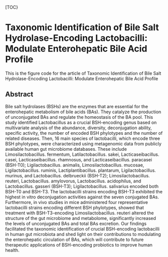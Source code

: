 [TOC}

# Taxonomic Identification of Bile Salt Hydrolase-Encoding Lactobacilli: Modulate Enterohepatic Bile Acid Profile
This is the figure code for the article of Taxonomic Identification of Bile Salt Hydrolase-Encoding Lactobacilli: Modulate Enterohepatic Bile Acid Profile

## Abstract
Bile salt hydrolases (BSHs) are the enzymes that are essential for the enterohepatic metabolism of bile acids (BAs). They catalyze the production of unconjugated BAs and regulate the homeostasis of the BA pool. This study identified Lactobacillus as a crucial BSH-encoding genus based on multivariate analysis of the abundance, diversity, deconjugation ability, specific activity, the number of encoded BSH phylotypes and the number of related diseases. Then, 16 main species of lactobacilli, which encode three BSH phylotypes, were characterized using metagenomic data from publicly available human gut microbiome databases. These include Limosilactobacillus. fermentum, Latilactobacillus. sakei, Lacticaseibacillus. casei, Lacticaseibacillus. rhamnosus, and Lacticaseibacillus. paracasei (BSH-T0); Ligilactobacillus. animalis, Limosilactobacillus. mucosae, Ligilactobacillus. ruminis, Lactiplantibacillus. plantarum, Ligilactobacillus. murinus, and Lactobacillus. delbrueckii (BSH-T2); Limosilactobacillus. reuteri, Lactobacillus. amylovorus, Lactobacillus. acidophilus, and Lactobacillus. gasseri (BSH-T3); Ligilactobacillus. salivarius encoded both BSH-T0 and BSH-T3. The lactobacilli strains encoding BSH-T3 exhibited the highest in vitro deconjugation activities against the seven conjugated BAs. Furthermore, in vivo studies in mice administered four representative lactobacilli strains encoding different BSH phylotypes, showed that treatment with BSH-T3-encoding Limosilactobacillus. reuteri altered the structure of the gut microbiome and metabolome, significantly increased the levels of unconjugated BAs and total BAs excretion. Our findings facilitated the taxonomic identification of crucial BSH-encoding lactobacilli in human gut microbiota and shed light on their contributions to modulating the enterohepatic circulation of BAs, which will contribute to future therapeutic applications of BSH-encoding probiotics to improve human health.

